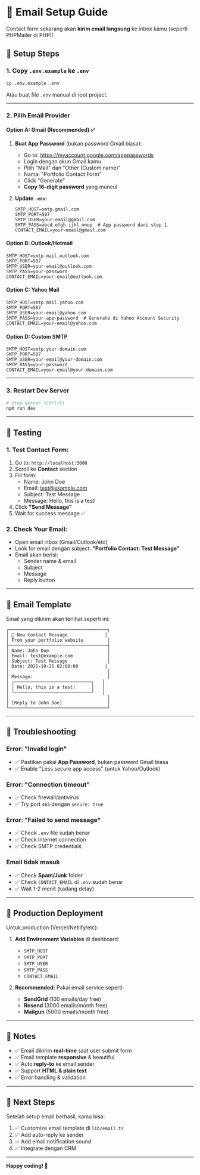 # 📧 Email Setup Guide

Contact form sekarang akan **kirim email langsung** ke inbox kamu (seperti PHPMailer di PHP)!

## 🚀 Setup Steps

### 1. **Copy `.env.example` ke `.env`**

```bash
cp .env.example .env
```

Atau buat file `.env` manual di root project.

---

### 2. **Pilih Email Provider**

#### **Option A: Gmail (Recommended)** ✅

1. **Buat App Password** (bukan password Gmail biasa):
   - Go to: https://myaccount.google.com/apppasswords
   - Login dengan akun Gmail kamu
   - Pilih "Mail" dan "Other (Custom name)"
   - Nama: "Portfolio Contact Form"
   - Click "Generate"
   - **Copy 16-digit password** yang muncul

2. **Update `.env`:**
   ```env
   SMTP_HOST=smtp.gmail.com
   SMTP_PORT=587
   SMTP_USER=your-email@gmail.com
   SMTP_PASS=abcd efgh ijkl mnop  # App password dari step 1
   CONTACT_EMAIL=your-email@gmail.com
   ```

#### **Option B: Outlook/Hotmail**

```env
SMTP_HOST=smtp-mail.outlook.com
SMTP_PORT=587
SMTP_USER=your-email@outlook.com
SMTP_PASS=your-password
CONTACT_EMAIL=your-email@outlook.com
```

#### **Option C: Yahoo Mail**

```env
SMTP_HOST=smtp.mail.yahoo.com
SMTP_PORT=587
SMTP_USER=your-email@yahoo.com
SMTP_PASS=your-app-password  # Generate di Yahoo Account Security
CONTACT_EMAIL=your-email@yahoo.com
```

#### **Option D: Custom SMTP**

```env
SMTP_HOST=smtp.your-domain.com
SMTP_PORT=587
SMTP_USER=your-email@your-domain.com
SMTP_PASS=your-password
CONTACT_EMAIL=your-email@your-domain.com
```

---

### 3. **Restart Dev Server**

```bash
# Stop server (Ctrl+C)
npm run dev
```

---

## 🧪 Testing

### **1. Test Contact Form:**

1. Go to: `http://localhost:3000`
2. Scroll ke **Contact** section
3. Fill form:
   - Name: John Doe
   - Email: test@example.com
   - Subject: Test Message
   - Message: Hello, this is a test!
4. Click **"Send Message"**
5. Wait for success message ✅

### **2. Check Your Email:**

- Open email inbox (Gmail/Outlook/etc)
- Look for email dengan subject: **"Portfolio Contact: Test Message"**
- Email akan berisi:
  - Sender name & email
  - Subject
  - Message
  - Reply button

---

## 📧 Email Template

Email yang dikirim akan terlihat seperti ini:

```
┌─────────────────────────────────────┐
│ 📧 New Contact Message              │
│ From your portfolio website         │
├─────────────────────────────────────┤
│ Name: John Doe                      │
│ Email: test@example.com             │
│ Subject: Test Message               │
│ Date: 2025-10-25 02:00:00          │
│                                     │
│ Message:                            │
│ ┌─────────────────────────────┐   │
│ │ Hello, this is a test!      │   │
│ └─────────────────────────────┘   │
│                                     │
│ [Reply to John Doe]                 │
└─────────────────────────────────────┘
```

---

## 🔧 Troubleshooting

### **Error: "Invalid login"**
- ✅ Pastikan pakai **App Password**, bukan password Gmail biasa
- ✅ Enable "Less secure app access" (untuk Yahoo/Outlook)

### **Error: "Connection timeout"**
- ✅ Check firewall/antivirus
- ✅ Try port `465` dengan `secure: true`

### **Error: "Failed to send message"**
- ✅ Check `.env` file sudah benar
- ✅ Check internet connection
- ✅ Check SMTP credentials

### **Email tidak masuk**
- ✅ Check **Spam/Junk** folder
- ✅ Check `CONTACT_EMAIL` di `.env` sudah benar
- ✅ Wait 1-2 menit (kadang delay)

---

## 🎯 Production Deployment

Untuk production (Vercel/Netlify/etc):

1. **Add Environment Variables** di dashboard:
   - `SMTP_HOST`
   - `SMTP_PORT`
   - `SMTP_USER`
   - `SMTP_PASS`
   - `CONTACT_EMAIL`

2. **Recommended:** Pakai email service seperti:
   - **SendGrid** (100 emails/day free)
   - **Resend** (3000 emails/month free)
   - **Mailgun** (5000 emails/month free)

---

## 📝 Notes

- ✅ Email dikirim **real-time** saat user submit form
- ✅ Email template **responsive** & beautiful
- ✅ Auto **reply-to** ke email sender
- ✅ Support **HTML & plain text**
- ✅ Error handling & validation

---

## 🚀 Next Steps

Setelah setup email berhasil, kamu bisa:

1. ✅ Customize email template di `lib/email.ts`
2. ✅ Add auto-reply ke sender
3. ✅ Add email notification sound
4. ✅ Integrate dengan CRM

---

**Happy coding! 🎉**
